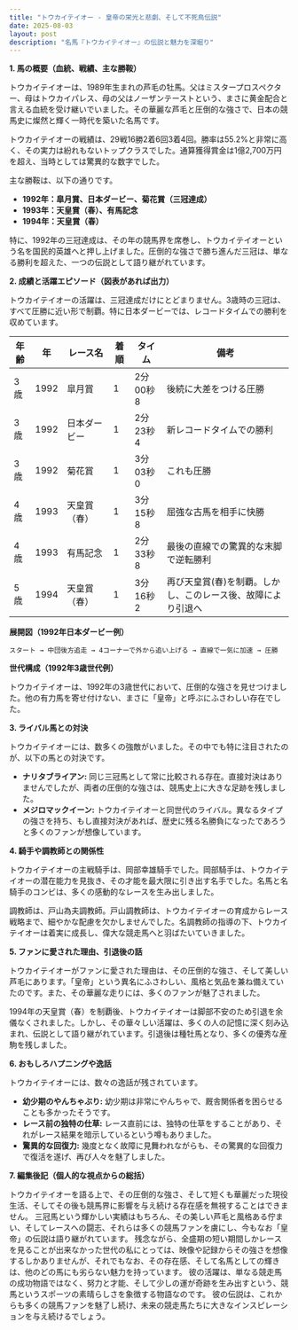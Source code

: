 ```yaml
---
title: "トウカイテイオー - 皇帝の栄光と悲劇、そして不死鳥伝説"
date: 2025-08-03
layout: post
description: "名馬『トウカイテイオー』の伝説と魅力を深堀り"
---
```


**1. 馬の概要（血統、戦績、主な勝鞍）**

トウカイテイオーは、1989年生まれの芦毛の牡馬。父はミスタープロスペクター、母はトウカイパレス、母の父はノーザンテーストという、まさに黄金配合と言える血統を受け継いでいました。その華麗な芦毛と圧倒的な強さで、日本の競馬史に燦然と輝く一時代を築いた名馬です。

トウカイテイオーの戦績は、29戦16勝2着6回3着4回。勝率は55.2%と非常に高く、その実力は紛れもないトップクラスでした。通算獲得賞金は1億2,700万円を超え、当時としては驚異的な数字でした。

主な勝鞍は、以下の通りです。

* **1992年：皐月賞、日本ダービー、菊花賞（三冠達成）**
* **1993年：天皇賞（春）、有馬記念**
* **1994年：天皇賞（春）**

特に、1992年の三冠達成は、その年の競馬界を席巻し、トウカイテイオーという名を国民的英雄へと押し上げました。圧倒的な強さで勝ち進んだ三冠は、単なる勝利を超えた、一つの伝説として語り継がれています。


**2. 成績と活躍エピソード（図表があれば出力）**

トウカイテイオーの活躍は、三冠達成だけにとどまりません。3歳時の三冠は、すべて圧勝に近い形で制覇。特に日本ダービーでは、レコードタイムでの勝利を収めています。

| 年齢 | 年 | レース名       | 着順 | タイム       | 備考                                 |
|-----|---|-----------------|-----|-------------|--------------------------------------|
| 3歳 | 1992 | 皐月賞         | 1   | 2分00秒8   | 後続に大差をつける圧勝                     |
| 3歳 | 1992 | 日本ダービー     | 1   | 2分23秒4   | 新レコードタイムでの勝利                   |
| 3歳 | 1992 | 菊花賞         | 1   | 3分03秒0   | これも圧勝                               |
| 4歳 | 1993 | 天皇賞（春）   | 1   | 3分15秒8   | 屈強な古馬を相手に快勝                   |
| 4歳 | 1993 | 有馬記念       | 1   | 2分33秒8   | 最後の直線での驚異的な末脚で逆転勝利       |
| 5歳 | 1994 | 天皇賞（春）   | 1   | 3分16秒2   | 再び天皇賞(春)を制覇。しかし、このレース後、故障により引退へ |


**展開図（1992年日本ダービー例）**

```
スタート → 中団後方追走 → 4コーナーで外から追い上げる → 直線で一気に加速 → 圧勝
```

**世代構成（1992年3歳世代例）**

トウカイテイオーは、1992年の3歳世代において、圧倒的な強さを見せつけました。他の有力馬を寄せ付けない、まさに「皇帝」と呼ぶにふさわしい存在でした。


**3. ライバル馬との対決**

トウカイテイオーには、数多くの強敵がいました。その中でも特に注目されたのが、以下の馬との対決です。

* **ナリタブライアン:**  同じ三冠馬として常に比較される存在。直接対決はありませんでしたが、両者の圧倒的な強さは、競馬史上に大きな足跡を残しました。
* **メジロマックイーン:**  トウカイテイオーと同世代のライバル。異なるタイプの強さを持ち、もし直接対決があれば、歴史に残る名勝負になったであろうと多くのファンが想像しています。


**4. 騎手や調教師との関係性**

トウカイテイオーの主戦騎手は、岡部幸雄騎手でした。岡部騎手は、トウカイテイオーの潜在能力を見抜き、その才能を最大限に引き出す名手でした。名馬と名騎手のコンビは、多くの感動的なレースを生み出しました。

調教師は、戸山為夫調教師。戸山調教師は、トウカイテイオーの育成からレース戦略まで、細やかな配慮を欠かしませんでした。名調教師の指導の下、トウカイテイオーは着実に成長し、偉大な競走馬へと羽ばたいていきました。


**5. ファンに愛された理由、引退後の話**

トウカイテイオーがファンに愛された理由は、その圧倒的な強さ、そして美しい芦毛にあります。「皇帝」という異名にふさわしい、風格と気品を兼ね備えていたのです。また、その華麗な走りには、多くのファンが魅了されました。

1994年の天皇賞（春）を制覇後、トウカイテイオーは脚部不安のため引退を余儀なくされました。しかし、その華々しい活躍は、多くの人の記憶に深く刻み込まれ、伝説として語り継がれています。引退後は種牡馬となり、多くの優秀な産駒を残しました。


**6. おもしろハプニングや逸話**

トウカイテイオーには、数々の逸話が残されています。

* **幼少期のやんちゃぶり:**  幼少期は非常にやんちゃで、厩舎関係者を困らせることも多かったそうです。
* **レース前の独特の仕草:**  レース直前には、独特の仕草をすることがあり、それがレース結果を暗示しているという噂もありました。
* **驚異的な回復力:**  幾度となく故障に見舞われながらも、その驚異的な回復力で復活を遂げ、再び人々を魅了しました。


**7. 編集後記（個人的な視点からの総括）**

トウカイテイオーを語る上で、その圧倒的な強さ、そして短くも華麗だった現役生活、そしてその後も競馬界に影響を与え続ける存在感を無視することはできません。  三冠馬という輝かしい実績はもちろん、その美しい芦毛と風格ある佇まい、そしてレースへの闘志、それらは多くの競馬ファンを虜にし、今もなお「皇帝」の伝説は語り継がれています。  残念ながら、全盛期の短い期間しかレースを見ることが出来なかった世代の私にとっては、映像や記録からその強さを想像するしかありませんが、それでもなお、その存在感、そして名馬としての輝きは、他のどの馬にも劣らない魅力を持っています。  彼の活躍は、単なる競走馬の成功物語ではなく、努力と才能、そして少しの運が奇跡を生み出すという、競馬というスポーツの素晴らしさを象徴する物語なのです。  彼の伝説は、これからも多くの競馬ファンを魅了し続け、未来の競走馬たちに大きなインスピレーションを与え続けるでしょう。
